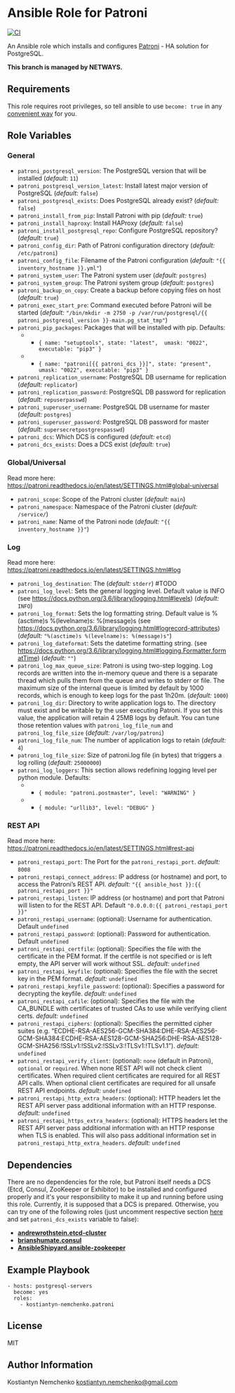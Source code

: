 # Ansible Role for Patroni

[![CI](https://github.com/NETWAYS/ansible-role-patroni/actions/workflows/ci.yml/badge.svg?event=push)](https://github.com/NETWAYS/ansible-role-patroni/actions/workflows/ci.yml)

An Ansible role which installs and configures [Patroni](https://github.com/zalando/patroni/) - HA solution for PostgreSQL.

**This branch is managed by NETWAYS.**

## Requirements

This role requires root privileges, so tell ansible to use `become: true` in any [convenient way](http://docs.ansible.com/ansible/latest/become.html) for you.

## Role Variables

### General

- `patroni_postgresql_version`: The PostgreSQL version that will be installed (*default*: `11`)
- `patroni_postgresql_version_latest`: Install latest major version of PostgreSQL (*default:* `false`)
- `patroni_postgresql_exists`: Does PostgreSQL already exist? (*default:* `false`)
- `patroni_install_from_pip`: Install Patroni with pip (*default:* `true`)
- `patroni_install_haproxy`: Install HAProxy (*default:* `false`)
- `patroni_install_postgresql_repo`: Configure PostgreSQL repository? (*default:* `true`)
- `patroni_config_dir`: Path of Patroni configuration directory (*default:* `/etc/patroni`)
- `patroni_config_file`: Filename of the Patroni configuration (*default:* `"{{ inventory_hostname }}.yml"`)
- `patroni_system_user`: The Patroni system user (*default:* `postgres`)
- `patroni_system_group`: The Patroni system group (*default:* `postgres`)
- `patroni_backup_on_copy`: Create a backup before copying files on host (*default:* `true`)
- `patroni_exec_start_pre`: Command executed before Patroni will be started (*default:* `"/bin/mkdir -m 2750 -p /var/run/postgresql/{{ patroni_postgresql_version }}-main.pg_stat_tmp"`)
- `patroni_pip_packages`: Packages that will be installed with pip. Defaults:
  - - `{ name: "setuptools", state: "latest",  umask: "0022", executable: "pip3" }`
  - - `{ name: "patroni[{{ patroni_dcs }}]", state: "present", umask: "0022", executable: "pip3" }`
- `patroni_replication_username`: PostgreSQL DB username for replication (*default:* `replicator`)
- `patroni_replication_password`: PostgreSQL DB password for replication (*default:* `repuserpasswd`)
- `patroni_superuser_username`: PostgreSQL DB username for master (*default:* `postgres`)
- `patroni_superuser_password`: PostgreSQL DB password for master (*default:* `supersecretpostgrespasswd`)
- `patroni_dcs`: Which DCS is configured (*default:* `etcd`)
- `patroni_dcs_exists`: Does a DCS exist (*default:* `true`)

### Global/Universal

Read more here: https://patroni.readthedocs.io/en/latest/SETTINGS.html#global-universal

- `patroni_scope`: Scope of the Patroni cluster (*default:* `main`)
- `patroni_namespace`: Namespace of the Patroni cluster (*default:* `/service/`)
- `patroni_name`: Name of the Patroni node (*default:* `"{{ inventory_hostname }}"`)

### Log

Read more here: https://patroni.readthedocs.io/en/latest/SETTINGS.html#log

- `patroni_log_destination`: The  (*default:* `stderr`) #TODO
- `patroni_log_level`: Sets the general logging level. Default value is INFO (see https://docs.python.org/3.6/library/logging.html#levels) (*default:* `INFO`)
- `patroni_log_format`: Sets the log formatting string. Default value is %(asctime)s %(levelname)s: %(message)s (see https://docs.python.org/3.6/library/logging.html#logrecord-attributes) (*default:* `"%(asctime)s %(levelname)s: %(message)s"`)
- `patroni_log_dateformat`: Sets the datetime formatting string. (see https://docs.python.org/3.6/library/logging.html#logging.Formatter.formatTime) (*default:* `""`)
- `patroni_log_max_queue_size`: Patroni is using two-step logging. Log records are written into the in-memory queue and there is a separate thread which pulls them from the queue and writes to stderr or file. The maximum size of the internal queue is limited by default by 1000 records, which is enough to keep logs for the past 1h20m. (*default:* `1000`)
- `patroni_log_dir`: Directory to write application logs to. The directory must exist and be writable by the user executing Patroni. If you set this value, the application will retain 4 25MB logs by default. You can tune those retention values with `patroni_log_file_num` and `patroni_log_file_size` (*default:* `/var/log/patroni`)
- `patroni_log_file_num`: The number of application logs to retain (*default:* `4`)
- `patroni_log_file_size`: Size of patroni.log file (in bytes) that triggers a log rolling (*default:* `25000000`)
- `patroni_log_loggers`: This section allows redefining logging level per python module. Defaults:
  - - `{ module: "patroni.postmaster", level: "WARNING" }`
  - - `{ module: "urllib3", level: "DEBUG" }`

### REST API

Read more here: https://patroni.readthedocs.io/en/latest/SETTINGS.html#rest-api
- `patroni_restapi_port`: The Port for the `patroni_restapi_port`. *default:* `8008`
- `patroni_restapi_connect_address`: IP address (or hostname) and port, to access the Patroni’s REST API. *default:* `"{{ ansible_host }}:{{ patroni_restapi_port }}"`
- `patroni_restapi_listen`: IP address (or hostname) and port that Patroni will listen to for the REST API. Default `"0.0.0.0:{{ patroni_restapi_port }}"`
- `patroni_restapi_username`: (optional): Username for authentication. Default `undefined`
- `patroni_restapi_password`: (optional): Password for authentication. Default `undefined`
- `patroni_restapi_certfile`: (optional): Specifies the file with the certificate in the PEM format. If the certfile is not specified or is left empty, the API server will work without SSL. *default:* `undefined`
- `patroni_restapi_keyfile`: (optional): Specifies the file with the secret key in the PEM format. *default:* `undefined`
- `patroni_restapi_keyfile_password`: (optional): Specifies a password for decrypting the keyfile. *default:* `undefined`
- `patroni_restapi_cafile`: (optional): Specifies the file with the CA_BUNDLE with certificates of trusted CAs to use while verifying client certs. *default:* `undefined`
- `patroni_restapi_ciphers`: (optional): Specifies the permitted cipher suites (e.g. “ECDHE-RSA-AES256-GCM-SHA384:DHE-RSA-AES256-GCM-SHA384:ECDHE-RSA-AES128-GCM-SHA256:DHE-RSA-AES128-GCM-SHA256:!SSLv1:!SSLv2:!SSLv3:!TLSv1:!TLSv1.1”). *default:* `undefined`
- `patroni_restapi_verify_client`: (optional): `none` (default in Patroni), `optional` or `required`. When none REST API will not check client certificates. When required client certificates are required for all REST API calls. When optional client certificates are required for all unsafe REST API endpoints. *default:* `undefined` 
- `patroni_restapi_http_extra_headers`: (optional): HTTP headers let the REST API server pass additional information with an HTTP response. *default:* `undefined`
- `patroni_restapi_https_extra_headers`:  (optional): HTTPS headers let the REST API server pass additional information with an HTTP response when TLS is enabled. This will also pass additional information set in `patroni_restapi_http_extra_headers`. *default:* `undefined`


## Dependencies

There are no dependencies for the role, but Patroni itself needs a DCS (Etcd, Consul, ZooKeeper or Exhibitor) to be installed and configured properly and it's your responsibility to make it up and running before using this role.
Currently, it is supposed that a DCS is prepared. Otherwise, you can try one of the following roles (just uncomment respective section [here](https://github.com/kostiantyn-nemchenko/ansible-role-patroni/blob/master/meta/main.yml#L28) and set `patroni_dcs_exists` variable to false):

* [**andrewrothstein.etcd-cluster**](https://github.com/andrewrothstein/ansible-etcd-cluster)
* [**brianshumate.consul**](https://github.com/brianshumate/ansible-consul)
* [**AnsibleShipyard.ansible-zookeeper**](https://github.com/AnsibleShipyard/ansible-zookeeper)

## Example Playbook

    - hosts: postgresql-servers
      become: yes
      roles:
        - kostiantyn-nemchenko.patroni

## License

MIT

## Author Information
Kostiantyn Nemchenko <kostiantyn.nemchenko@gmail.com>
